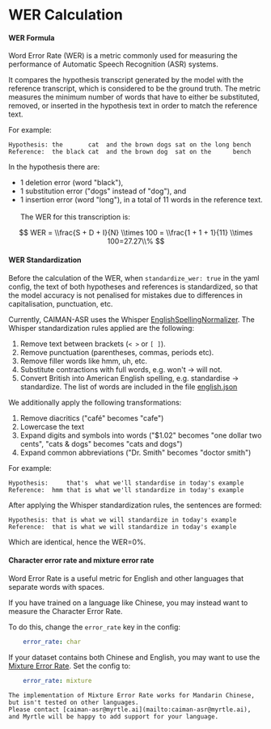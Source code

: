 # WER Calculation

#### WER Formula

Word Error Rate (WER) is a metric commonly used for measuring the performance of Automatic Speech Recognition (ASR) systems.

It compares the hypothesis transcript generated by the model with the reference transcript, which is considered to be the ground truth.
The metric measures the minimum number of words that have to either be substituted, removed, or inserted in the hypothesis text in order
to match the reference text.

For example:

```
Hypothesis: the       cat  and the brown dogs sat on the long bench
Reference:  the black cat  and the brown dog  sat on the      bench
```

In the hypothesis there are:

- 1 deletion error (word "black"),
- 1 substitution error ("dogs" instead of "dog"), and
- 1 insertion error (word "long"), in a total of 11 words in the reference text.
  <br/><br/>
  The WER for this transcription is:

$$
WER = \\frac{S + D + I}{N} \\times 100 = \\frac{1 + 1 + 1}{11} \\times 100=27.27\\%
$$

#### WER Standardization

Before the calculation of the WER, when `standardize_wer: true` in the yaml config,
the text of both hypotheses and references is standardized, so that the model accuracy is
not penalised for mistakes due to differences in capitalisation, punctuation, etc.

Currently, CAIMAN-ASR uses the Whisper [EnglishSpellingNormalizer](https://github.com/openai/whisper/blob/main/whisper/normalizers/english.py).
The Whisper standardization rules applied are the following:

1. Remove text between brackets (`< >` or `[ ]`).
2. Remove punctuation (parentheses, commas, periods etc).
3. Remove filler words like hmm, uh, etc.
4. Substitute contractions with full words, e.g. won't -> will not.
5. Convert British into American English spelling, e.g. standardise -> standardize.
   The list of words are included in the file [english.json](https://github.com/MyrtleSoftware/caiman-asr/blob/main/training/caiman_asr_train/data/text/english.json)

We additionally apply the following transformations:

1. Remove diacritics ("café" becomes "cafe")
2. Lowercase the text
3. Expand digits and symbols into words ("$1.02" becomes "one dollar two cents", "cats & dogs" becomes "cats and dogs")
4. Expand common abbreviations ("Dr. Smith" becomes "doctor smith")

For example:

```
Hypothesis:     that's  what we'll standardise in today's example
Reference:  hmm that is what we'll standardize in today's example
```

After applying the Whisper standardization rules, the sentences are formed:

```
Hypothesis: that is what we will standardize in today's example
Reference:  that is what we will standardize in today's example
```

Which are identical, hence the WER=0%.

#### Character error rate and mixture error rate

Word Error Rate is a useful metric
for English and other languages
that separate words with spaces.

If you have trained on a language like Chinese,
you may instead want to measure
the Character Error Rate.

To do this, change the `error_rate` key in the config:

```yaml
    error_rate: char
```

If your dataset contains both Chinese and English,
you may want to use the [Mixture Error Rate](https://arxiv.org/pdf/2007.05916).
Set the config to:

```yaml
    error_rate: mixture
```

```admonish
The implementation of Mixture Error Rate works for Mandarin Chinese,
but isn't tested on other languages.
Please contact [caiman-asr@myrtle.ai](mailto:caiman-asr@myrtle.ai),
and Myrtle will be happy to add support for your language.
```
